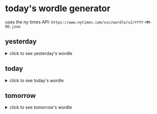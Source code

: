 # today's wordle generator

uses the ny times API: `https://www.nytimes.com/svc/wordle/v2/YYYY-MM-DD.json`

## yesterday

<details>
    <summary>click to see yesterday's wordle</summary>

    shell

</details>

## today

<details>
    <summary>click to see today's wordle</summary>

    wagon

</details>

## tomorrow

<details>
    <summary>click to see tomorrow's wordle</summary>

    title

</details>
